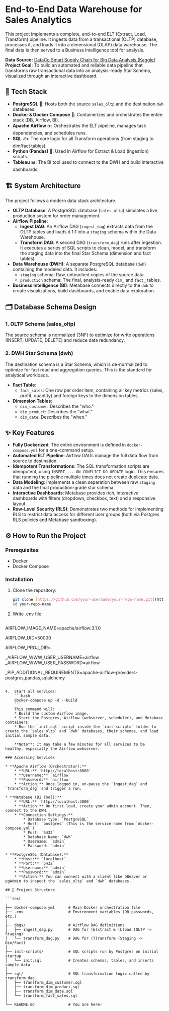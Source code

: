 # End-to-End Data Warehouse for Sales Analytics

This project implements a complete, end-to-end ELT (Extract, Load, Transform) pipeline. It ingests data from a transactional (OLTP) database, processes it, and loads it into a dimensional (OLAP) data warehouse. The final data is then served to a Business Intelligence tool for analysis.

**Data Source:** [DataCo Smart Supply Chain for Big Data Analysis (Kaggle)](https://www.kaggle.com/datasets/shashwatwork/dataco-smart-supply-chain-for-big-data-analysis)
**Project Goal:** To build an automated and reliable data pipeline that transforms raw transactional data into an analysis-ready Star Schema, visualized through an interactive dashboard.

## 🚀 Tech Stack

* **PostgreSQL** 🐘: Hosts both the source `sales_oltp` and the destination `dwh` databases.
* **Docker & Docker Compose** 🐳: Containerizes and orchestrates the entire stack (DB, Airflow, BI).
* **Apache Airflow** ✈️: Orchestrates the ELT pipeline, manages task dependencies, and schedules runs.
* **SQL** ✍️: The core logic for all Transform operations (from staging to dim/fact tables).
* **Python (Pandas)** 🐍: Used in Airflow for Extract & Load (ingestion) scripts.
* **Tableau** 📊: The BI tool used to connect to the DWH and build interactive dashboards.

## 🏗️ System Architecture

The project follows a modern data stack architecture.

* **OLTP Database**: A PostgreSQL database (`sales_oltp`) simulates a live production system for order management.
* **Airflow Pipeline**:
    * **Ingest DAG**: An Airflow DAG (`ingest_dag`) extracts data from the OLTP tables and loads it 1:1 into a `staging` schema within the Data Warehouse.
    * **Transform DAG**: A second DAG (`transform_dag`) runs after ingestion. It executes a series of SQL scripts to clean, model, and transform the staging data into the final Star Schema (dimension and fact tables).
* **Data Warehouse (DWH)**: A separate PostgreSQL database (`dwh`) containing the modeled data. It includes:
    * `staging` schema: Raw, untouched copies of the source data.
    * `production` schema: The final, analysis-ready `dim_` and `fact_` tables.
* **Business Intelligence (BI)**: Metabase connects directly to the `dwh` to create visualizations, build dashboards, and enable data exploration.

## 🗂️ Database Schema Design

### 1. OLTP Schema (sales\_oltp)

The source schema is normalized (3NF) to optimize for write operations (INSERT, UPDATE, DELETE) and reduce data redundancy.

### 2. DWH Star Schema (dwh)

The destination schema is a Star Schema, which is de-normalized to optimize for fast read and aggregation queries. This is the standard for analytical workloads.

* **Fact Table**:
    * `fact_sales`: One row per order item, containing all key metrics (sales, profit, quantity) and foreign keys to the dimension tables.
* **Dimension Tables**:
    * `dim_customer`: Describes the "who."
    * `dim_product`: Describes the "what."
    * `dim_date`: Describes the "when."

## ✨ Key Features

* **Fully Dockerized**: The entire environment is defined in `docker-compose.yml` for a one-command setup.
* **Automated ELT Pipeline**: Airflow DAGs manage the full data flow from source to destination.
* **Idempotent Transformations**: The SQL transformation scripts are idempotent, using `INSERT ... ON CONFLICT DO UPDATE` logic. This ensures that running the pipeline multiple times does not create duplicate data.
* **Data Modeling**: Implements a clean separation between raw `staging` data and the final production-grade star schema.
* **Interactive Dashboards**: Metabase provides rich, interactive dashboards with filters (dropdown, checkbox, text) and a responsive layout.
* **Row-Level Security (RLS)**: Demonstrates two methods for implementing RLS to restrict data access for different user groups (both via Postgres RLS policies and Metabase sandboxing).

## ⚙️ How to Run the Project

### Prerequisites

* Docker
* Docker Compose

### Installation

1.  Clone the repository:
    ```bash
    git clone [https://github.com/your-username/your-repo-name.git](https://github.com/your-username/your-repo-name.git)
    cd your-repo-name
    ```
2. Write .env file:
    ```bash
AIRFLOW_IMAGE_NAME=apache/airflow:3.1.0

AIRFLOW_UID=50000

AIRFLOW_PROJ_DIR=.

_AIRFLOW_WWW_USER_USERNAME=airflow
_AIRFLOW_WWW_USER_PASSWORD=airflow


_PIP_ADDITIONAL_REQUIREMENTS=apache-airflow-providers-postgres,pandas,sqlalchemy    

```

4.  Start all services:
    ```bash
    docker-compose up -d --build
    ```
    This command will:
    * Build the custom Airflow image.
    * Start the Postgres, Airflow (webserver, scheduler), and Metabase containers.
    * Run the `init.sql` script inside the `init-scripts` folder to create the `sales_oltp` and `dwh` databases, their schemas, and load initial sample data.

    **Note**: It may take a few minutes for all services to be healthy, especially the Airflow webserver.

### Accessing Services

* **Apache Airflow (Orchestrator):**
    * **URL:** `http://localhost:8080`
    * **Username:** `airflow`
    * **Password:** `airflow`
    * **Action:** Once logged in, un-pause the `ingest_dag` and `transform_dag` and trigger a run.

* **Metabase (BI Tool):**
    * **URL:** `http://localhost:3000`
    * **Action:** On first load, create your admin account. Then, connect to the DWH.
    * **Connection Settings:**
        * Database type: `PostgreSQL`
        * Host: `postgres` (This is the service name from `docker-compose.yml`)
        * Port: `5432`
        * Database Name: `dwh`
        * Username: `admin`
        * Password: `admin`

* **PostgreSQL (Database):**
    * **Host:** `localhost`
    * **Port:** `5432`
    * **Username:** `admin`
    * **Password:** `admin`
    * **Action:** You can connect with a client like DBeaver or pgAdmin to inspect the `sales_oltp` and `dwh` databases.

## 📁 Project Structure

```text
.
├── docker-compose.yml      # Main Docker orchestration file
├── .env                    # Environment variables (DB passwords, etc.)
│
├── dags/                   # Airflow DAG definitions
│   ├── ingest_dag.py       # DAG for (E)xtract & (L)oad (OLTP -> Staging)
│   └── transform_dag.py    # DAG for (T)ransform (Staging -> Dim/Fact)
│
├── init-scripts/           # SQL scripts run by Postgres on initial startup
│   └── init.sql            # Creates schemas, tables, and inserts sample data
│
├── sql/                    # SQL transformation logic called by transform_dag
│   ├── transform_dim_customer.sql
│   ├── transform_dim_product.sql
│   ├── transform_dim_date.sql
│   └── transform_fact_sales.sql
│
└── README.md               # You are here!
